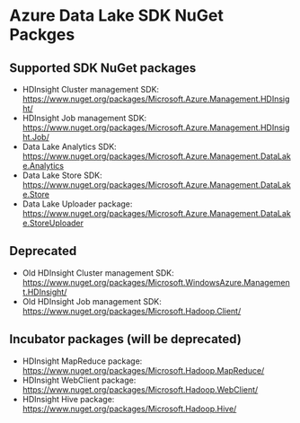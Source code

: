 # Azure Data Lake SDK NuGet Packges

## Supported SDK NuGet packages
* HDInsight Cluster management SDK:  https://www.nuget.org/packages/Microsoft.Azure.Management.HDInsight/
* HDInsight Job management SDK:  https://www.nuget.org/packages/Microsoft.Azure.Management.HDInsight.Job/
* Data Lake Analytics SDK:  https://www.nuget.org/packages/Microsoft.Azure.Management.DataLake.Analytics
* Data Lake Store SDK:  https://www.nuget.org/packages/Microsoft.Azure.Management.DataLake.Store
* Data Lake Uploader package:  https://www.nuget.org/packages/Microsoft.Azure.Management.DataLake.StoreUploader


## Deprecated
* Old HDInsight Cluster management SDK:  https://www.nuget.org/packages/Microsoft.WindowsAzure.Management.HDInsight/
* Old HDInsight Job management SDK:  https://www.nuget.org/packages/Microsoft.Hadoop.Client/

## Incubator packages (will be deprecated)
* HDInsight MapReduce package: https://www.nuget.org/packages/Microsoft.Hadoop.MapReduce/
* HDInsight WebClient package: https://www.nuget.org/packages/Microsoft.Hadoop.WebClient/
* HDInsight Hive package: https://www.nuget.org/packages/Microsoft.Hadoop.Hive/
